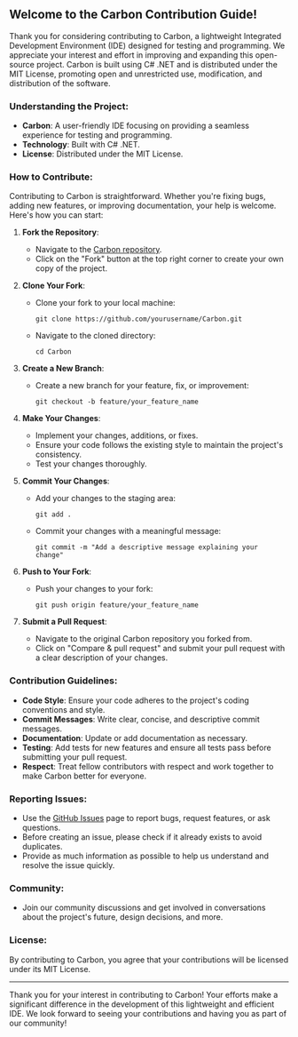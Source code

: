 ## Welcome to the Carbon Contribution Guide!

Thank you for considering contributing to Carbon, a lightweight Integrated Development Environment (IDE) designed for testing and programming. We appreciate your interest and effort in improving and expanding this open-source project. Carbon is built using C# .NET and is distributed under the MIT License, promoting open and unrestricted use, modification, and distribution of the software.

### Understanding the Project:
- **Carbon**: A user-friendly IDE focusing on providing a seamless experience for testing and programming.
- **Technology**: Built with C# .NET.
- **License**: Distributed under the MIT License.

### How to Contribute:
Contributing to Carbon is straightforward. Whether you're fixing bugs, adding new features, or improving documentation, your help is welcome. Here's how you can start:

1. **Fork the Repository**:
   - Navigate to the [Carbon repository](https://github.com/yourusername/Carbon).
   - Click on the "Fork" button at the top right corner to create your own copy of the project.

2. **Clone Your Fork**:
   - Clone your fork to your local machine:
     ```
     git clone https://github.com/yourusername/Carbon.git
     ```
   - Navigate to the cloned directory:
     ```
     cd Carbon
     ```

3. **Create a New Branch**:
   - Create a new branch for your feature, fix, or improvement:
     ```
     git checkout -b feature/your_feature_name
     ```

4. **Make Your Changes**:
   - Implement your changes, additions, or fixes.
   - Ensure your code follows the existing style to maintain the project's consistency.
   - Test your changes thoroughly.

5. **Commit Your Changes**:
   - Add your changes to the staging area:
     ```
     git add .
     ```
   - Commit your changes with a meaningful message:
     ```
     git commit -m "Add a descriptive message explaining your change"
     ```

6. **Push to Your Fork**:
   - Push your changes to your fork:
     ```
     git push origin feature/your_feature_name
     ```

7. **Submit a Pull Request**:
   - Navigate to the original Carbon repository you forked from.
   - Click on "Compare & pull request" and submit your pull request with a clear description of your changes.

### Contribution Guidelines:
- **Code Style**: Ensure your code adheres to the project's coding conventions and style.
- **Commit Messages**: Write clear, concise, and descriptive commit messages.
- **Documentation**: Update or add documentation as necessary.
- **Testing**: Add tests for new features and ensure all tests pass before submitting your pull request.
- **Respect**: Treat fellow contributors with respect and work together to make Carbon better for everyone.

### Reporting Issues:
- Use the [GitHub Issues](https://github.com/yourusername/Carbon/issues) page to report bugs, request features, or ask questions.
- Before creating an issue, please check if it already exists to avoid duplicates.
- Provide as much information as possible to help us understand and resolve the issue quickly.

### Community:
- Join our community discussions and get involved in conversations about the project's future, design decisions, and more.

### License:
By contributing to Carbon, you agree that your contributions will be licensed under its MIT License.

---

Thank you for your interest in contributing to Carbon! Your efforts make a significant difference in the development of this lightweight and efficient IDE. We look forward to seeing your contributions and having you as part of our community!

